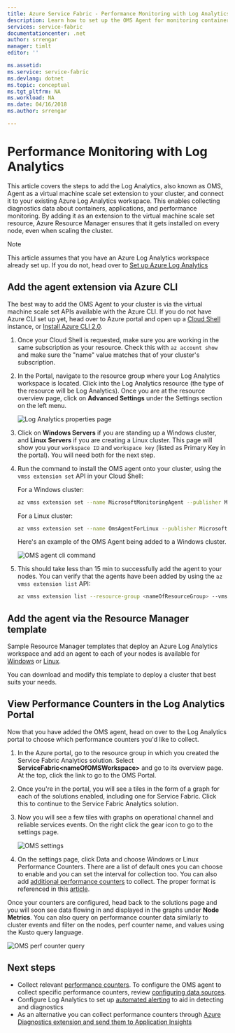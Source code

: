 ```yaml
---
title: Azure Service Fabric - Performance Monitoring with Log Analytics | Microsoft Docs
description: Learn how to set up the OMS Agent for monitoring containers and performance counters for your Azure Service Fabric clusters.
services: service-fabric
documentationcenter: .net
author: srrengar
manager: timlt
editor: ''

ms.assetid:
ms.service: service-fabric
ms.devlang: dotnet
ms.topic: conceptual
ms.tgt_pltfrm: NA
ms.workload: NA
ms.date: 04/16/2018
ms.author: srrengar

---
```


# Performance Monitoring with Log Analytics

This article covers the steps to add the Log Analytics, also known as OMS, Agent as a virtual machine scale set extension to your cluster, and connect it to your existing Azure Log Analytics workspace. This enables collecting diagnostics data about containers, applications, and performance monitoring. By adding it as an extension to the virtual machine scale set resource, Azure Resource Manager ensures that it gets installed on every node, even when scaling the cluster.

> [!NOTE]
> This article assumes that you have an Azure Log Analytics workspace already set up. If you do not, head over to [Set up Azure Log Analytics](service-fabric-diagnostics-oms-setup.md)

## Add the agent extension via Azure CLI

The best way to add the OMS Agent to your cluster is via the virtual machine scale set APIs available with the Azure CLI. If you do not have Azure CLI set up yet, head over to Azure portal and open up a [Cloud Shell](../cloud-shell/overview.md) instance, or [Install Azure CLI 2.0](https://docs.microsoft.com/cli/azure/install-azure-cli).

1. Once your Cloud Shell is requested, make sure you are working in the same subscription as your resource. Check this with `az account show` and make sure the "name" value matches that of your cluster's subscription.

2. In the Portal, navigate to the resource group where your Log Analytics workspace is located. Click into the Log Analytics resource (the type of the resource will be Log Analytics). Once you are at the resource overview page, click on **Advanced Settings** under the Settings section on the left menu.

    ![Log Analytics properties page](media/service-fabric-diagnostics-oms-agent/oms-advanced-settings.png)
 
3. Click on **Windows Servers** if you are standing up a Windows cluster, and **Linux Servers** if you are creating a Linux cluster. This page will show you your `workspace ID` and `workspace key` (listed as Primary Key in the portal). You will need both for the next step.

4. Run the command to install the OMS agent onto your cluster, using the `vmss extension set` API in your Cloud Shell:

    For a Windows cluster:
    
    ```sh
    az vmss extension set --name MicrosoftMonitoringAgent --publisher Microsoft.EnterpriseCloud.Monitoring --resource-group <nameOfResourceGroup> --vmss-name <nameOfNodeType> --settings "{'workspaceId':'<OMSworkspaceId>'}" --protected-settings "{'workspaceKey':'<OMSworkspaceKey>'}"
    ```

    For a Linux cluster:

    ```sh
    az vmss extension set --name OmsAgentForLinux --publisher Microsoft.EnterpriseCloud.Monitoring --resource-group <nameOfResourceGroup> --vmss-name <nameOfNodeType> --settings "{'workspaceId':'<OMSworkspaceId>'}" --protected-settings "{'workspaceKey':'<OMSworkspaceKey>'}"
    ```

    Here's an example of the OMS Agent being added to a Windows cluster.

    ![OMS agent cli command](media/service-fabric-diagnostics-oms-agent/cli-command.png)
 
5. This should take less than 15 min to successfully add the agent to your nodes. You can verify that the agents have been added by using the `az vmss extension list` API:

    ```sh
    az vmss extension list --resource-group <nameOfResourceGroup> --vmss-name <nameOfNodeType>
    ```

## Add the agent via the Resource Manager template

Sample Resource Manager templates that deploy an Azure Log Analytics workspace and add an agent to each of your nodes is available for [Windows](https://github.com/ChackDan/Service-Fabric/tree/master/ARM%20Templates/SF%20OMS%20Samples/Windows) or [Linux](https://github.com/ChackDan/Service-Fabric/tree/master/ARM%20Templates/SF%20OMS%20Samples/Linux).

You can download and modify this template to deploy a cluster that best suits your needs.

## View Performance Counters in the Log Analytics Portal

Now that you have added the OMS agent, head on over to the Log Analytics portal to choose which performance counters you'd like to collect. 

1. In the Azure portal, go to the resource group in which you created the Service Fabric Analytics solution. Select **ServiceFabric\<nameOfOMSWorkspace\>** and go to its overview page. At the top, click the link to go to the OMS Portal.

2. Once you're in the portal, you will see a tiles in the form of a graph for each of the solutions enabled, including one for Service Fabric. Click this to continue to the Service Fabric Analytics solution. 

3. Now you will see a few tiles with graphs on operational channel and reliable services events. On the right click the gear icon to go to the settings page.

    ![OMS settings](media/service-fabric-diagnostics-oms-agent/oms-solutions-settings.png)

4. On the settings page, click Data and choose Windows or Linux Performance Counters. There are a list of default ones you can choose to enable and you can set the interval for collection too. You can also add [additional performance counters](service-fabric-diagnostics-event-generation-perf.md) to collect. The proper format is referenced in this [article](https://msdn.microsoft.com/library/windows/desktop/aa373193(v=vs.85).aspx).

Once your counters are configured, head back to the solutions page and you will soon see data flowing in and displayed in the graphs under **Node Metrics**. You can also query on performance counter data similarly to cluster events and filter on the nodes, perf counter name, and values using the Kusto query language. 

![OMS perf counter query](media/service-fabric-diagnostics-event-analysis-oms/oms_node_metrics_table.png)

## Next steps

* Collect relevant [performance counters](service-fabric-diagnostics-event-generation-perf.md). To configure the OMS agent to collect specific performance counters, review [configuring data sources](../log-analytics/log-analytics-data-sources.md#configuring-data-sources).
* Configure Log Analytics to set up [automated alerting](../log-analytics/log-analytics-alerts.md) to aid in detecting and diagnostics
* As an alternative you can collect performance counters through [Azure Diagnostics extension and send them to Application Insights](service-fabric-diagnostics-event-analysis-appinsights.md#add-the-ai-sink-to-the-resource-manager-template)